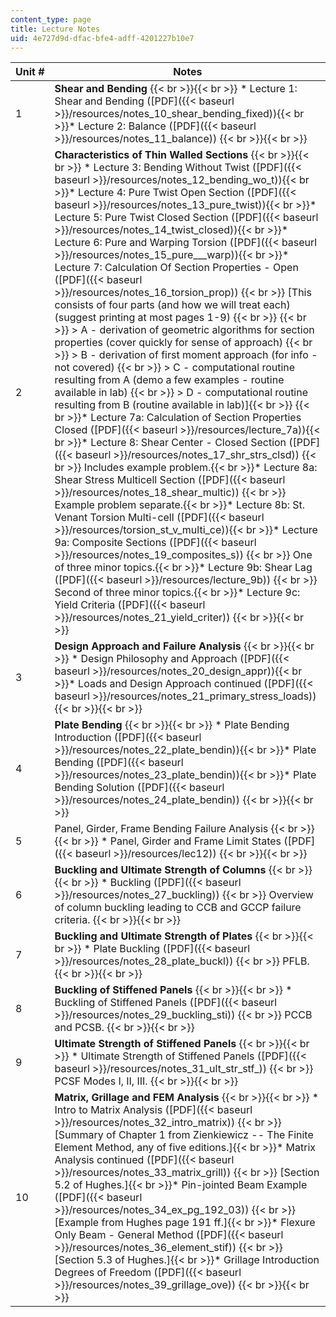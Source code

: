 ```yaml
---
content_type: page
title: Lecture Notes
uid: 4e727d9d-dfac-bfe4-adff-4201227b10e7
---
```


| Unit # | Notes |
| --- | --- |
| 1 | **Shear and Bending** {{< br >}}{{< br >}} *   Lecture 1: Shear and Bending ([PDF]({{< baseurl >}}/resources/notes_10_shear_bending_fixed)){{< br >}}*   Lecture 2: Balance ([PDF]({{< baseurl >}}/resources/notes_11_balance)) {{< br >}}{{< br >}}  |
| 2 | **Characteristics of Thin Walled Sections** {{< br >}}{{< br >}} *   Lecture 3: Bending Without Twist ([PDF]({{< baseurl >}}/resources/notes_12_bending_wo_t)){{< br >}}*   Lecture 4: Pure Twist Open Section ([PDF]({{< baseurl >}}/resources/notes_13_pure_twist)){{< br >}}*   Lecture 5: Pure Twist Closed Section ([PDF]({{< baseurl >}}/resources/notes_14_twist_closed)){{< br >}}*   Lecture 6: Pure and Warping Torsion ([PDF]({{< baseurl >}}/resources/notes_15_pure___warp)){{< br >}}*   Lecture 7: Calculation Of Section Properties - Open ([PDF]({{< baseurl >}}/resources/notes_16_torsion_prop))  {{< br >}}    \[This consists of four parts (and how we will treat each) (suggest printing at most pages 1-9)  {{< br >}}    {{< br >}}    > A - derivation of geometric algorithms for section properties (cover quickly for sense of approach)  {{< br >}}    > B - derivation of first moment approach (for info - not covered)  {{< br >}}    > C - computational routine resulting from A (demo a few examples - routine available in lab)  {{< br >}}    > D - computational routine resulting from B (routine available in lab)\]{{< br >}}    {{< br >}}*   Lecture 7a: Calculation of Section Properties Closed ([PDF]({{< baseurl >}}/resources/lecture_7a)){{< br >}}*   Lecture 8: Shear Center - Closed Section ([PDF]({{< baseurl >}}/resources/notes_17_shr_strs_clsd))  {{< br >}}    Includes example problem.{{< br >}}*   Lecture 8a: Shear Stress Multicell Section ([PDF]({{< baseurl >}}/resources/notes_18_shear_multic))  {{< br >}}    Example problem separate.{{< br >}}*   Lecture 8b: St. Venant Torsion Multi-cell ([PDF]({{< baseurl >}}/resources/torsion_st_v_multi_ce)){{< br >}}*   Lecture 9a: Composite Sections ([PDF]({{< baseurl >}}/resources/notes_19_composites_s))  {{< br >}}    One of three minor topics.{{< br >}}*   Lecture 9b: Shear Lag ([PDF]({{< baseurl >}}/resources/lecture_9b))  {{< br >}}    Second of three minor topics.{{< br >}}*   Lecture 9c: Yield Criteria ([PDF]({{< baseurl >}}/resources/notes_21_yield_criter)) {{< br >}}{{< br >}}  |
| 3 | **Design Approach and Failure Analysis** {{< br >}}{{< br >}} *   Design Philosophy and Approach ([PDF]({{< baseurl >}}/resources/notes_20_design_appr)){{< br >}}*   Loads and Design Approach continued ([PDF]({{< baseurl >}}/resources/notes_21_primary_stress_loads)) {{< br >}}{{< br >}}  |
| 4 | **Plate Bending** {{< br >}}{{< br >}} *   Plate Bending Introduction ([PDF]({{< baseurl >}}/resources/notes_22_plate_bendin)){{< br >}}*   Plate Bending ([PDF]({{< baseurl >}}/resources/notes_23_plate_bendin)){{< br >}}*   Plate Bending Solution ([PDF]({{< baseurl >}}/resources/notes_24_plate_bendin)) {{< br >}}{{< br >}}  |
| 5 | Panel, Girder, Frame Bending Failure Analysis {{< br >}}{{< br >}} *   Panel, Girder and Frame Limit States ([PDF]({{< baseurl >}}/resources/lec12)) {{< br >}}{{< br >}}  |
| 6 | **Buckling and Ultimate Strength of Columns** {{< br >}}{{< br >}} *   Buckling ([PDF]({{< baseurl >}}/resources/notes_27_buckling))  {{< br >}}    Overview of column buckling leading to CCB and GCCP failure criteria. {{< br >}}{{< br >}}  |
| 7 | **Buckling and Ultimate Strength of Plates** {{< br >}}{{< br >}} *   Plate Buckling ([PDF]({{< baseurl >}}/resources/notes_28_plate_buckl))  {{< br >}}    PFLB. {{< br >}}{{< br >}}  |
| 8 | **Buckling of Stiffened Panels** {{< br >}}{{< br >}} *   Buckling of Stiffened Panels ([PDF]({{< baseurl >}}/resources/notes_29_buckling_sti))  {{< br >}}    PCCB and PCSB. {{< br >}}{{< br >}}  |
| 9 | **Ultimate Strength of Stiffened Panels** {{< br >}}{{< br >}} *   Ultimate Strength of Stiffened Panels ([PDF]({{< baseurl >}}/resources/notes_31_ult_str_stf_))  {{< br >}}    PCSF Modes I, II, III. {{< br >}}{{< br >}}  |
| 10 | **Matrix, Grillage and FEM Analysis** {{< br >}}{{< br >}} *   Intro to Matrix Analysis ([PDF]({{< baseurl >}}/resources/notes_32_intro_matrix))  {{< br >}}    \[Summary of Chapter 1 from Zienkiewicz -- The Finite Element Method, any of five editions.\]{{< br >}}*   Matrix Analysis continued ([PDF]({{< baseurl >}}/resources/notes_33_matrix_grill))  {{< br >}}    \[Section 5.2 of Hughes.\]{{< br >}}*   Pin-jointed Beam Example ([PDF]({{< baseurl >}}/resources/notes_34_ex_pg_192_03))  {{< br >}}    \[Example from Hughes page 191 ff.\]{{< br >}}*   Flexure Only Beam - General Method ([PDF]({{< baseurl >}}/resources/notes_36_element_stif))  {{< br >}}    \[Section 5.3 of Hughes.\]{{< br >}}*   Grillage Introduction Degrees of Freedom ([PDF]({{< baseurl >}}/resources/notes_39_grillage_ove)) {{< br >}}{{< br >}}
